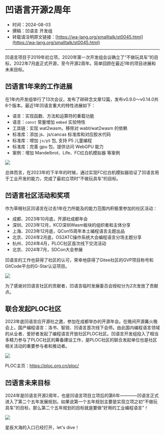 # 凹语言开源2周年

- 时间：2024-08-03
- 撰稿：凹语言 开发组
- 转载请注明原文链接：[https://wa-lang.org/smalltalk/st0045.html](https://wa-lang.org/smalltalk/st0045.html)

---

凹语言项目于2019年初立项，2020年第一次开发组会议确立了“不做玩具车”的目标，2022年7月底正式开源，至今开源2周年。简单回顾在最近1年的项目进展和未来目标。

## 凹语言1年来的工作进展

在1年内开发组举行了13次会议，发布了碎碎念文章12篇，发布v0.9.0～v0.14.0共8个版本。最近1年凹语言重大的特性进展如下：

- 语言：实现函数、方法和运算符的重载功能
- 语言：`const` 常量增加 `embed` 实验特性
- 工具链：实现 wat2wasm，移除对 wabt/wat2wasm 的依赖
- 标准库：添加 js、js/cancas 标准库和对应胶水代码
- 标准库：增加 `js/p5` 包, 支持 P5 儿童编程
- 标准库：完善 gpu 包，提供访问 WebGPU 能力
- 案例：增加 Mandelbrot、Life、FC红白机模拟器 等案例

![](/st0045-01.png)

总体而言，在2023年的下半年的时候，通过实现FC红白机模拟器验证了凹语言用于工业开发的能力，完成了最初立项时“不做玩具车”的目标。

## 凹语言社区活动和奖项

作为草根社区凹语言在过去1年在力所能及的能力范围内积极里参加的社区活动：

- 成都、2023年10月底，开源社成都年会
- 深圳、2023年12月，KCD深圳Wasm板块的组织者和主体分享
- 上海、2023年12月底，QCon15周年本土编程语言主题出品
- 北京、2024年2月底，OS2ATC操作系统大会编程语言分场主题分享
- 杭州、2024年4月，PLOC社区首次线下交流活动
- 北京、2024年7月，SDCon大会参展

凹语言的工作也获得了社区的认可，荣幸地获得了Gitee社区的GVP项目称号和GitCode平台的G-Star认证项目。

![](/st0045-02.png)

为了感谢对凹语言社区的贡献者，凹语言临时发展委员会授权分为2次发放了贡献点。

## 联合发起PLOC社区

2023年底凹语言应开源社之邀，参加在成都举办的开源年会。在晚间开源篝火晚会上，国产编程语言：洛书、智锐、凹语言首次线下会师。由此国内编程语言领域的从业者、爱好者发起了编程语言开放社区PLOC社区。凹语言开发组投入了相当多精力参与了PLOC社区的筹备建设工作，是PLOC社区的联合发起单位也是社区相关活动的重要参与者和推动者。

![](/st0045-03.png)

PLOC主页：https://ploc.org.cn/ploc/

## 凹语言未来目标

2024年是凹语言开源2周年，也是凹语言项目立项后的第6年————凹语言正式进入了第二个五年发展规划。如果说第一个五年规划主要是实现立项之初“不做玩具车”的目标，那么第二个五年规划的目标就是要做“好用的工业编程语言”！

![](/st0045-04.png)

星辰大海的入口已经打开，let's dive！



